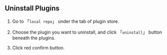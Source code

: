 Uninstall Plugins
---

1. Go to 「`local repo`」 under the tab of plugin store.

2. Choose the plugin you want to uninstall, and click 「`uninstall`」 button beneath the plugins.

[][img_uninstall_plugin_1]


3. Click red confirm button.


[img_uninstall_plugin_1]: http://as.xuanbo.cc/doc/plugin_store/uninstall_plugin_1.jpg
